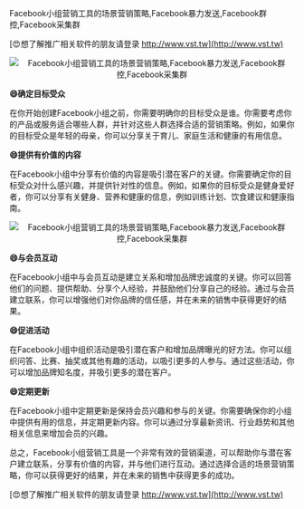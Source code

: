 Facebook小组营销工具的场景营销策略,Facebook暴力发送,Facebook群控,Facebook采集群

[😍想了解推广相关软件的朋友请登录 http://www.vst.tw](http://www.vst.tw)

 <center><img src="https://vst.tw/MP4/tuiguang/png/5.png" alt="Facebook小组营销工具的场景营销策略,Facebook暴力发送,Facebook群控,Facebook采集群"></center>

**😄确定目标受众**

在你开始创建Facebook小组之前，你需要明确你的目标受众是谁。你需要考虑你的产品或服务适合哪些人群，并针对这些人群选择合适的营销策略。例如，如果你的目标受众是年轻的母亲，你可以分享关于育儿、家庭生活和健康的有用信息。

**😄提供有价值的内容**

在Facebook小组中分享有价值的内容是吸引潜在客户的关键。你需要确定你的目标受众对什么感兴趣，并提供针对性的信息。例如，如果你的目标受众是健身爱好者，你可以分享有关健身、营养和健康的信息，例如训练计划、饮食建议和健康指南。

 <center><img src="https://vst.tw/MP4/tuiguang/png/3.png" alt="Facebook小组营销工具的场景营销策略,Facebook暴力发送,Facebook群控,Facebook采集群"></center>

**😄与会员互动**

在Facebook小组中与会员互动是建立关系和增加品牌忠诚度的关键。你可以回答他们的问题、提供帮助、分享个人经验，并鼓励他们分享自己的经验。通过与会员建立联系，你可以增强他们对你品牌的信任感，并在未来的销售中获得更好的结果。

**😄促进活动**

在Facebook小组中组织活动是吸引潜在客户和增加品牌曝光的好方法。你可以组织问答、比赛、抽奖或其他有趣的活动，以吸引更多的人参与。通过这些活动，你可以增加品牌知名度，并吸引更多的潜在客户。

**😄定期更新**

在Facebook小组中定期更新是保持会员兴趣和参与的关键。你需要确保你的小组中提供有用的信息，并定期更新内容。你可以通过分享最新资讯、行业趋势和其他相关信息来增加会员的兴趣。

总之，Facebook小组营销工具是一个非常有效的营销渠道，可以帮助你与潜在客户建立联系，分享有价值的内容，并与他们进行互动。通过选择合适的场景营销策略，你可以获得更好的结果，并在未来的销售中获得更多的成功。

[😍想了解推广相关软件的朋友请登录 http://www.vst.tw](http://www.vst.tw)



